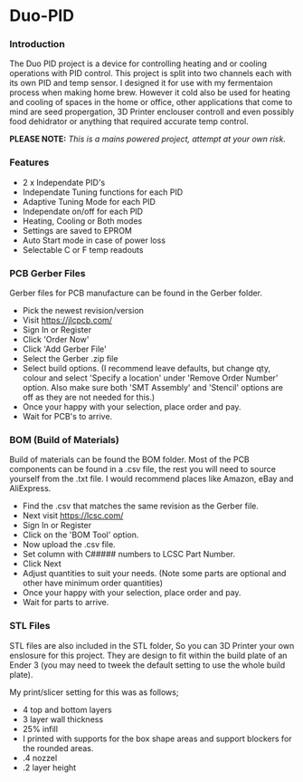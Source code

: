 # Duo-PID

### Introduction

The Duo PID project is a device for controlling heating and or cooling operations with PID control. This project is split into two channels each with its own PID and temp sensor. I designed it for use with my fermentaion process when making home brew. However it cold also be used for heating and cooling of spaces in the home or office, other applications that come to mind are seed propergation, 3D Printer enclouser controll and even possibly food dehidrator or anything that required accurate temp control.

**PLEASE NOTE:** *This is a mains powered project, attempt at your own risk.*

### Features

- 2 x Independate PID's
- Independate Tuning functions for each PID
- Adaptive Tuning Mode for each PID
- Independate on/off for each PID
- Heating, Cooling or Both modes
- Settings are saved to EPROM
- Auto Start mode in case of power loss
- Selectable C or F temp readouts

### PCB Gerber Files

Gerber files for PCB manufacture can be found in the Gerber folder.

- Pick the newest revision/version
- Visit https://jlcpcb.com/
- Sign In or Register
- Click 'Order Now'
- Click 'Add Gerber File'
- Select the Gerber .zip file
- Select build options. (I recommend leave defaults, but change qty, colour and select 'Specify a location' under 'Remove Order Number' option. Also make sure both 'SMT Assembly' and 'Stencil' options are off as they are not needed for this.)
- Once your happy with your selection, place order and pay.
- Wait for PCB's to arrive.

### BOM (Build of Materials)

Build of materials can be found the BOM folder. Most of the PCB components can be found in a .csv file, the rest you will need to source yourself from the .txt file. I would recommend places like Amazon, eBay and AliExpress.

- Find the .csv that matches the same revision as the Gerber file.
- Next visit https://lcsc.com/
- Sign In or Register
- Click on the 'BOM Tool' option.
- Now upload the .csv file.
- Set column with C##### numbers to LCSC Part Number.
- Click Next
- Adjust quantities to suit your needs. (Note some parts are optional and other have minimum order quantities)
- Once your happy with your selection, place order and pay.
- Wait for parts to arrive.

### STL Files

STL files are also included in the STL folder, So you can 3D Printer your own enslosure for this project. They are design to fit within the build plate of an Ender 3 (you may need to tweek the default setting to use the whole build plate).

My print/slicer setting for this was as follows;
- 4 top and bottom layers
- 3 layer wall thickness
- 25% infill
- I printed with supports for the box shape areas and support blockers for the rounded areas.
- .4 nozzel
- .2 layer height